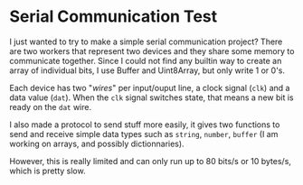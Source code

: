 # Serial Communication Test

I just wanted to try to make a simple serial communication project?
There are two workers that represent two devices and they share some memory to communicate together.
Since I could not find any builtin way to create an array of individual bits, I use Buffer and Uint8Array, but only write 1 or 0's.

Each device has two "*wires*" per input/ouput line, a clock signal (`clk`) and a data value (`dat`).
When the `clk` signal switches state, that means a new bit is ready on the `dat` wire.

I also made a protocol to send stuff more easily, it gives two functions to send and receive simple data types such as `string`, `number`, `buffer` (I am working on arrays, and possibly dictionnaries).

However, this is really limited and can only run up to 80 bits/s or 10 bytes/s, which is pretty slow.